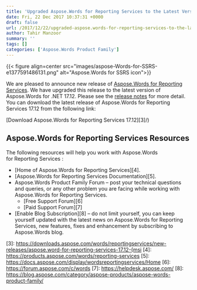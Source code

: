 ```yaml
---
title: 'Upgraded Aspose.Words for Reporting Services to the Latest Version of Aspose.Words for .NET 17.12'
date: Fri, 22 Dec 2017 10:37:31 +0000
draft: false
url: /2017/12/22/upgraded-aspose.words-for-reporting-services-to-the-latest-version-of-aspose.words-for-.net-17.12/
author: Tahir Manzoor
summary: ''
tags: []
categories: ['Aspose.Words Product Family']
---
```




{{< figure align=center src="images/aspose-Words-for-SSRS-e1377591486131.png" alt="Aspose.Words for SSRS icon">}}


We are pleased to announce new release of [Aspose.Words for Reporting Services][1]. We have upgraded this release to the latest version of Aspose.Words for .NET 17.12. Please see the [release notes][2] for more detail. You can download the latest release of Aspose.Words for Reporting Services 17.12 from the following link:

[Download Aspose.Words for Reporting Services 17.12][3]/)

## Aspose.Words for Reporting Services Resources

The following resources will help you work with Aspose.Words for Reporting Services :

*   [Home of Aspose.Words for Reporting Services][4].
*   [Aspose.Words for Reporting Services Documentation][5].
*   Aspose.Words Product Family Forum – post your technical questions and queries, or any other problem you are facing while working with Aspose.Words for Reporting Services.
    *   [Free Support Forum][6]
    *   [Paid Support Forum][7]
*   [Enable Blog Subscription][8] – do not limit yourself, you can keep yourself updated with the latest news on Aspose.Words for Reporting Services, new features, fixes and enhancement by subscribing to Aspose.Words blog.




[1]: https://products.aspose.com/words/reporting-services
[2]: https://docs.aspose.com/words/reportingservices/aspose-words-for-reporting-services-17-12-release-notes/
[3]: https://downloads.aspose.com/words/reportingservices/new-releases/aspose.word-for-reporting-services-17.12-(msi
[4]: https://products.aspose.com/words/reporting-services
[5]: https://docs.aspose.com/display/wordsreportingservices/Home
[6]: https://forum.aspose.com/c/words
[7]: https://helpdesk.aspose.com/
[8]: https://blog.aspose.com/category/aspose-products/aspose-words-product-family/




